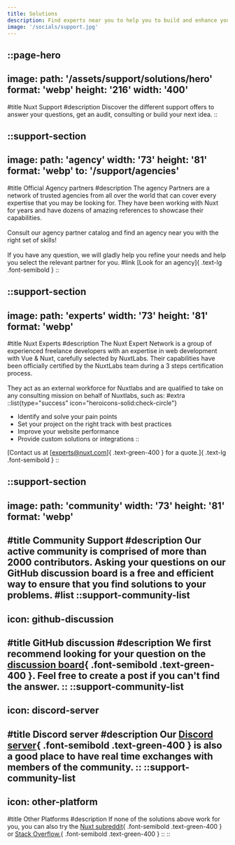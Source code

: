 ```yaml
---
title: Solutions
description: Find experts near you to help you to build and enhance your project.
image: '/socials/support.jpg'
---
```


::page-hero
---
image:
  path: '/assets/support/solutions/hero'
  format: 'webp'
  height: '216'
  width: '400'
---
#title
Nuxt Support
#description
Discover the different support offers to answer your questions, get an audit, consulting or build your next idea.
::

::support-section
---
image:
  path: 'agency'
  width: '73'
  height: '81'
  format: 'webp'
to: '/support/agencies'
---
#title
Official Agency partners
#description
The agency Partners are a network of trusted agencies from all over the world that can cover every expertise that you may be looking for.
They have been working with Nuxt for years and have dozens of amazing references to showcase their capabilities. <br /><br />
Consult our agency partner catalog and find an agency near you with the right set of skills! <br /><br />
If you have any question, we will gladly help you refine your needs and help you select the relevant partner for you.
#link
[Look for an agency]{ .text-lg .font-semibold }
::

::support-section
---
image:
  path: 'experts'
  width: '73'
  height: '81'
  format: 'webp'
---
#title
Nuxt Experts
#description
The Nuxt Expert Network is a group of experienced freelance developers with an expertise in web development with Vue & Nuxt, carefully selected by NuxtLabs.
Their capabilities have been officially certified by the NuxtLabs team during a 3 steps certification process.
<br /> <br />
They act as an external workforce for Nuxtlabs and are qualified to take on any consulting mission on behalf of Nuxtlabs, such as:
#extra
::list{type="success" icon="heroicons-solid:check-circle"}
- Identify and solve your pain points
- Set your project on the right track with best practices
- Improve your website performance
- Provide custom solutions or integrations
::

[Contact us at [experts@nuxt.com]{ .text-green-400 } for a quote.]{ .text-lg .font-semibold }
::

::support-section
---
image:
  path: 'community'
  width: '73'
  height: '81'
  format: 'webp'
---
#title
Community Support
#description
Our active community is comprised of more than 2000 contributors. Asking your questions on our GitHub discussion board is a free and efficient way to ensure that you find solutions to your problems.
#list
::support-community-list
---
icon: github-discussion
---
#title
GitHub discussion
#description
We first recommend looking for your question on the [discussion board](https://github.com/nuxt/framework/discussions){ .font-semibold .text-green-400 }. Feel free to create a post if you can't find the answer.
::
::support-community-list
---
icon: discord-server
---
#title
Discord server
#description
Our [Discord server](https://discord.com/invite/nuxt-473401852243869706){ .font-semibold .text-green-400 } is also a good place to have real time exchanges with members of the community.
::
::support-community-list
---
icon: other-platform
---
#title
Other Platforms
#description
If none of the solutions above work for you, you can also try the [Nuxt subreddit](https://www.reddit.com/r/Nuxt/){ .font-semibold .text-green-400 } or [Stack Overflow.](https://stackoverflow.com/questions/tagged/nuxt.js?tab=Newest){ .font-semibold .text-green-400 }
::
::

